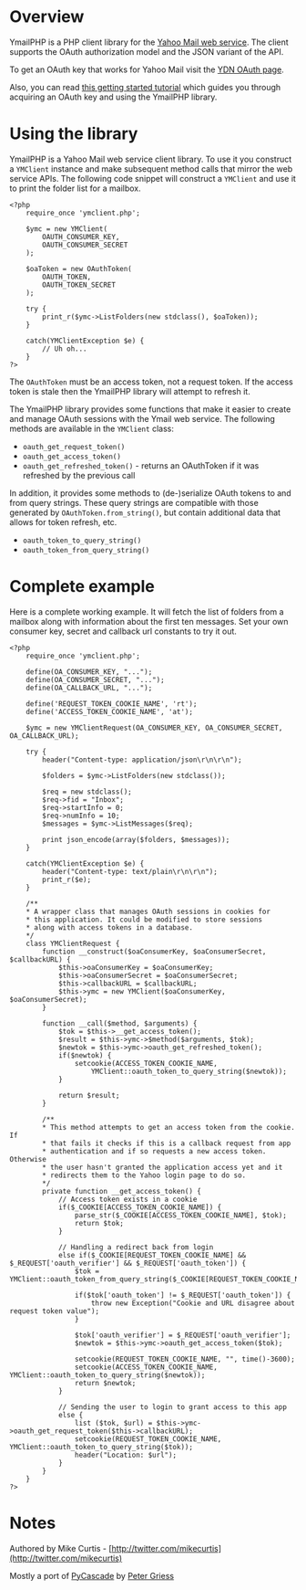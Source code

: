 # Overview

YmailPHP is a PHP client library for the [Yahoo Mail web service](http://developer.yahoo.com/mail/).
The client supports the OAuth authorization model and the JSON variant of the API. 

To get an OAuth key that works for Yahoo Mail visit the [YDN OAuth page](http://developer.yahoo.com/oauth/).

Also, you can read [this getting started tutorial]() which guides you through acquiring an 
OAuth key and using the YmailPHP library. 

# Using the library

YmailPHP is a Yahoo Mail web service client library. To use it you construct a `YMClient` 
instance and make subsequent method calls that mirror the web service APIs. The following
code snippet will construct a `YMClient` and use it to print the folder list for a mailbox.

    <?php
        require_once 'ymclient.php';

        $ymc = new YMClient(
		    OAUTH_CONSUMER_KEY,
		    OAUTH_CONSUMER_SECRET
		);
		
		$oaToken = new OAuthToken(
			OAUTH_TOKEN,
			OAUTH_TOKEN_SECRET
		);
		
		try {
		    print_r($ymc->ListFolders(new stdclass(), $oaToken));
		} 

		catch(YMClientException $e) {
		    // Uh oh...
		}
    ?> 

The `OAuthToken` must be an access token, not a request token. If the access token is stale
then the YmailPHP library will attempt to refresh it. 

The YmailPHP library provides some functions that make it easier to create and 
manage OAuth sessions with the Ymail web service. The following methods are available 
in the `YMClient` class: 

* `oauth_get_request_token()`
* `oauth_get_access_token()`
* `oauth_get_refreshed_token()` - returns an OAuthToken if it was refreshed by the previous call

In addition, it provides some methods to (de-)serialize OAuth tokens to and
from query strings. These query strings are compatible with those generated by
`OAuthToken.from_string()`, but contain additional data that allows for token refresh, etc.

* `oauth_token_to_query_string()`
* `oauth_token_from_query_string()`

# Complete example

Here is a complete working example. It will fetch the list of folders from a mailbox along 
with information about the first ten messages. Set your own consumer key, secret and callback 
url constants to try it out.

	<?php
	    require_once 'ymclient.php';

	    define(OA_CONSUMER_KEY, "...");
	    define(OA_CONSUMER_SECRET, "...");
	    define(OA_CALLBACK_URL, "...");

	    define('REQUEST_TOKEN_COOKIE_NAME', 'rt');
	    define('ACCESS_TOKEN_COOKIE_NAME', 'at');
    
	    $ymc = new YMClientRequest(OA_CONSUMER_KEY, OA_CONSUMER_SECRET, OA_CALLBACK_URL);

	    try {
	        header("Content-type: application/json\r\n\r\n");
    
	        $folders = $ymc->ListFolders(new stdclass());

	        $req = new stdclass();
	        $req->fid = "Inbox";
	        $req->startInfo = 0;
	        $req->numInfo = 10;
	        $messages = $ymc->ListMessages($req);
    
	        print json_encode(array($folders, $messages));
	    } 

	    catch(YMClientException $e) {
	        header("Content-type: text/plain\r\n\r\n");
	        print_r($e);
	    }

	    /**
	    * A wrapper class that manages OAuth sessions in cookies for 
	    * this application. It could be modified to store sessions 
	    * along with access tokens in a database.
	    */
	    class YMClientRequest {
	        function __construct($oaConsumerKey, $oaConsumerSecret, $callbackURL) {
	            $this->oaConsumerKey = $oaConsumerKey;
	            $this->oaConsumerSecret = $oaConsumerSecret;
	            $this->callbackURL = $callbackURL;
	            $this->ymc = new YMClient($oaConsumerKey, $oaConsumerSecret);
	        }
    
	        function __call($method, $arguments) {
	            $tok = $this->__get_access_token();            
	            $result = $this->ymc->$method($arguments, $tok);
	            $newtok = $this->ymc->oauth_get_refreshed_token();
	            if($newtok) {
	                setcookie(ACCESS_TOKEN_COOKIE_NAME, 
	                    YMClient::oauth_token_to_query_string($newtok));
	            }
        
	            return $result;
	        }
    
	        /**
	        * This method attempts to get an access token from the cookie. If 
	        * that fails it checks if this is a callback request from app 
	        * authentication and if so requests a new access token. Otherwise 
	        * the user hasn't granted the application access yet and it 
	        * redirects them to the Yahoo login page to do so. 
	        */
	        private function __get_access_token() {
	            // Access token exists in a cookie
	            if($_COOKIE[ACCESS_TOKEN_COOKIE_NAME]) {
	                parse_str($_COOKIE[ACCESS_TOKEN_COOKIE_NAME], $tok);                
	                return $tok;
	            }

	            // Handling a redirect back from login
	            else if($_COOKIE[REQUEST_TOKEN_COOKIE_NAME] && $_REQUEST['oauth_verifier'] && $_REQUEST['oauth_token']) {
	                $tok = YMClient::oauth_token_from_query_string($_COOKIE[REQUEST_TOKEN_COOKIE_NAME]);

	                if($tok['oauth_token'] != $_REQUEST['oauth_token']) {
	                    throw new Exception("Cookie and URL disagree about request token value");
	                }

	                $tok['oauth_verifier'] = $_REQUEST['oauth_verifier'];                            
	                $newtok = $this->ymc->oauth_get_access_token($tok);

	                setcookie(REQUEST_TOKEN_COOKIE_NAME, "", time()-3600);
	                setcookie(ACCESS_TOKEN_COOKIE_NAME, YMClient::oauth_token_to_query_string($newtok));
	                return $newtok;
	            }

	            // Sending the user to login to grant access to this app
	            else {
	                list ($tok, $url) = $this->ymc->oauth_get_request_token($this->callbackURL);
	                setcookie(REQUEST_TOKEN_COOKIE_NAME, YMClient::oauth_token_to_query_string($tok));
	                header("Location: $url");
	            }
	        }
	    }
	?>

# Notes

Authored by Mike Curtis - [http://twitter.com/mikecurtis](http://twitter.com/mikecurtis)

Mostly a port of [PyCascade](http://github.com/pgriess/PyCascade) by [Peter Griess](http://github.com/pgriess)
